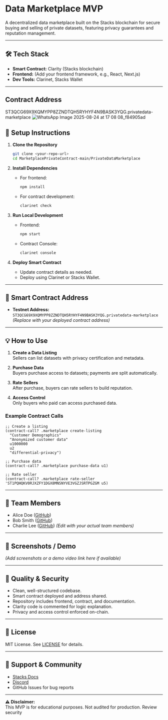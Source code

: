 # Data Marketplace MVP

A decentralized data marketplace built on the Stacks blockchain for secure buying and selling of private datasets, featuring privacy guarantees and reputation management.

---

## 🛠 Tech Stack

- **Smart Contract:** Clarity (Stacks blockchain)
- **Frontend:** (Add your frontend framework, e.g., React, Next.js)
- **Dev Tools:** Clarinet, Stacks Wallet

---

## Contract Address
ST3QCG69X9XQMYPP8ZZNDTQH5RYHYF4N9BASK3YQG.privatedata-marketplace
![WhatsApp Image 2025-08-24 at 17 08 08_f84905ad](https://github.com/user-attachments/assets/ee092b92-c27a-46c3-9a28-c4dd457e2993)


## 🚀 Setup Instructions

1. **Clone the Repository**
   ```bash
   git clone <your-repo-url>
   cd MarketplacePrivateContract-main/PrivateDataMarketplace
   ```

2. **Install Dependencies**
   - For frontend:  
     ```bash
     npm install
     ```
   - For contract development:  
     ```bash
     clarinet check
     ```

3. **Run Local Development**
   - Frontend:  
     ```bash
     npm start
     ```
   - Contract Console:  
     ```bash
     clarinet console
     ```

4. **Deploy Smart Contract**
   - Update contract details as needed.
   - Deploy using Clarinet or Stacks Wallet.

---

## 📄 Smart Contract Address

- **Testnet Address:** `ST3QCG69X9XQMYPP8ZZNDTQH5RYHYF4N9BASK3YQG.privatedata-marketplace`  
  *(Replace with your deployed contract address)*

---

## 💡 How to Use

1. **Create a Data Listing**  
   Sellers can list datasets with privacy certification and metadata.

2. **Purchase Data**  
   Buyers purchase access to datasets; payments are split automatically.

3. **Rate Sellers**  
   After purchase, buyers can rate sellers to build reputation.

4. **Access Control**  
   Only buyers who paid can access purchased data.

### Example Contract Calls

```clarity
;; Create a listing
(contract-call? .marketplace create-listing 
  "Customer Demographics" 
  "Anonymized customer data" 
  u1000000 
  u2 
  "differential-privacy")

;; Purchase data
(contract-call? .marketplace purchase-data u1)

;; Rate seller
(contract-call? .marketplace rate-seller 'ST1PQHQKV0RJXZFY1DGX8MNSNYVE3VGZJSRTPGZGM u5)
```

---

## 👥 Team Members

- Alice Doe ([GitHub](https://github.com/alicedoe))
- Bob Smith ([GitHub](https://github.com/bobsmith))
- Charlie Lee ([GitHub](https://github.com/charlielee))
*(Edit with your actual team members)*

---

## 📸 Screenshots / Demo

*(Add screenshots or a demo video link here if available)*

---

## 🌟 Quality & Security

- Clean, well-structured codebase.
- Smart contract deployed and address shared.
- Repository includes frontend, contract, and documentation.
- Clarity code is commented for logic explanation.
- Privacy and access control enforced on-chain.

---

## 📄 License

MIT License. See [LICENSE](LICENSE) for details.

---

## 🤝 Support & Community

- [Stacks Docs](https://docs.stacks.co/)
- [Discord](https://discord.gg/stacks)
- GitHub Issues for bug reports

---

**⚠️ Disclaimer:**  
This MVP is for educational purposes. Not audited for production. Review security
